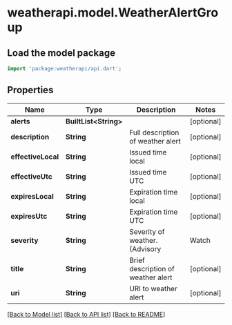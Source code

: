 # weatherapi.model.WeatherAlertGroup

## Load the model package
```dart
import 'package:weatherapi/api.dart';
```

## Properties
Name | Type | Description | Notes
------------ | ------------- | ------------- | -------------
**alerts** | **BuiltList&lt;String&gt;** |  | [optional] 
**description** | **String** | Full description of weather alert | [optional] 
**effectiveLocal** | **String** | Issued time local | [optional] 
**effectiveUtc** | **String** | Issued time UTC | [optional] 
**expiresLocal** | **String** | Expiration time local | [optional] 
**expiresUtc** | **String** | Expiration time UTC | [optional] 
**severity** | **String** | Severity of weather. (Advisory | Watch | Warning) | [optional] 
**title** | **String** | Brief description of weather alert | [optional] 
**uri** | **String** | URI to weather alert | [optional] 

[[Back to Model list]](../README.md#documentation-for-models) [[Back to API list]](../README.md#documentation-for-api-endpoints) [[Back to README]](../README.md)


